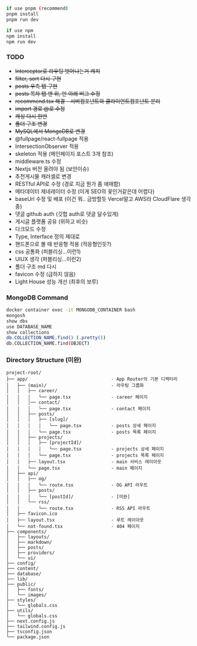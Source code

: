 #
```bash
if use pnpm (recommend)
pnpm install
pnpm run dev

if use npm
npm install
npm run dev
```

### TODO

- ~~Interceptor로 라우팅 벗어나는거 캐치~~
- ~~filter, sort 다시 구현~~
- ~~posts 우측 탭 구현~~
- ~~posts 목차 탭 맨 위, 만 아래 버그 수정~~
- ~~recommend.tsx 해결 - 서버컴포넌트와 클라이언트컴포넌트 분리~~
- ~~import 경로 @로 수정~~
- ~~캐싱 다시 한번~~
- ~~폴더 구조 변경~~
- ~~MySQL에서 MongoDB로 변경~~
- @fullpage/react-fullpage 적용
- IntersectionObserver 적용
- skeleton 적용 (메인페이지 포스트 3개 참조)
- middleware.ts 수정
- Nextjs 버전 올려야 됨 (보안이슈)
- 추천게시물 캐러셀로 변경
- RESTful API로 수정 (경로 지금 뭔가 좀 애매함)
- 메타데이터 제네레이터 수정 (이게 SEO의 꽃인거같은데 어렵다)
- baseUrl 수정 및 배포 (이건 뭐.. 금방할듯 Vercel말고 AWS라 CloudFlare 생각 중)
- 댓글 github auth (깃헙 auth로 댓글 달수있게)
- 게시글 플랫폼 공유 (위하고 비슷)
- 다크모드 수정
- Type, Interface 정의 제대로
- 핸드폰으로 볼 때 반응형 적용 (적응형인듯?)
- css 공통화 (퍼블리싱...이런1)
- UIUX 생각 (퍼블리싱...이런2)
- 폴더 구조 md 다시
- favicon 수정 (급하지 않음)
- Light House 성능 개선 (최후의 보루)

### MongoDB Command

```sh
docker container exec -it MONGODB_CONTAINER bash
mongosh
show dbs
use DATABASE_NAME
show collections
db.COLLECTION_NAME.find() (.pretty())
db.COLLECTION_NAME.find(OBJECT)
```

### Directory Structure (미완)

```PlainText
project-root/
├── app/                               - App Router의 기본 디렉터리
│   ├── (main)/                        - 라우팅 그룹화
│   │   ├── career/
│   │   │   └── page.tsx               - career 페이지
│   │   │── contact/
│   │   │   └── page.tsx               - contact 페이지
│   │   ├── posts/
│   │   │   ├── [slug]/
│   │   │   │   └── page.tsx           - posts 상세 페이지
│   │   │   └── page.tsx               - posts 목록 페이지
│   │   ├── projects/
│   │   │   ├── [projectId]/
│   │   │   │   └── page.tsx           - projects 상세 페이지
│   │   │   └── page.tsx               - projects 목록 페이지
│   │   ├── layout.tsx                 - main 서비스 레이아웃
│   │   └── page.tsx                   - main 페이지
│   ├── api/
│   │   ├── og/
│   │   │   └── route.tsx              - OG API 라우트
│   │   ├── posts/
│   │   │   └── [postId]/              - [미완]
│   │   └── rss/
│   │       └── route.tsx              - RSS API 라우트
│   ├── favicon.ico
│   ├── layout.tsx                     - 루트 레이아웃
│   └── not-found.tsx                  - 404 페이지
├── components/
│   ├── layouts/
│   ├── markdown/
│   ├── posts/
│   ├── providers/
│   └── ui/
├── config/
├── content/
├── database/
├── lib/
├── public/
│   ├── fonts/
│   └── images/
├── styles/
│   └── globals.css
├── utils/
│   └── globals.css
├── next.config.js
├── tailwind.config.js
├── tsconfig.json
└── package.json
```
